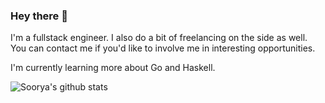 ### Hey there 👋

I'm a fullstack engineer. I also do a bit of freelancing on the side as well. You can contact me if you'd like to involve me in interesting opportunities.

I'm currently learning more about Go and Haskell.

![Soorya's github stats](https://github-readme-stats.vercel.app/api?username=null-char&count_private=true&include_all_commits&show_icons=true&theme=algolia)
